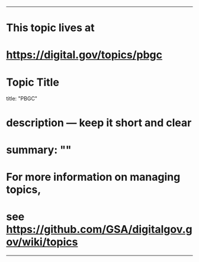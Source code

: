 
---
# This topic lives at
# https://digital.gov/topics/pbgc

# Topic Title
title: "PBGC"

# description — keep it short and clear
# summary: ""


# For more information on managing topics,
# see https://github.com/GSA/digitalgov.gov/wiki/topics
---